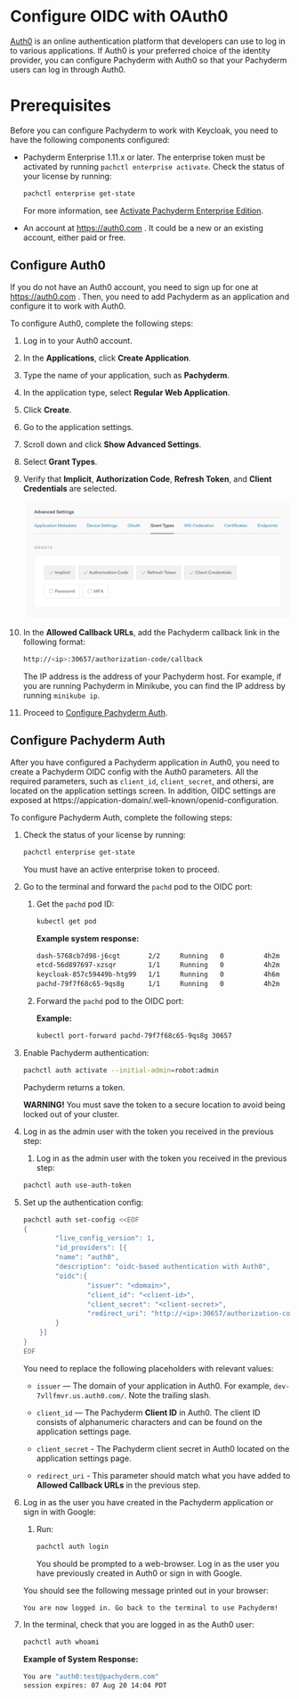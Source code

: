# Configure OIDC with OAuth0

[Auth0](https://auth0.com/) is an online authentication platform that
developers can use to log in to various applications.
If Auth0 is your preferred choice of the identity provider,
you can configure Pachyderm with Auth0 so that your
Pachyderm users can log in through Auth0.

# Prerequisites

Before you can configure Pachyderm to work with Keycloak, you need to
have the following components configured:

* Pachyderm Enterprise 1.11.x or later. The enterprise token must be
  activated by running `pachctl enterprise activate`.
  Check the status of your license by running:

  ```bash
  pachctl enterprise get-state
  ```

  For more information, see [Activate Pachyderm Enterprise Edition](../../../deployment/#activate-pachyderm-enterprise-edition).

* An account at https://auth0.com . It could be a new or an existing
account, either paid or free.

## Configure Auth0

If you do not have an Auth0 account, you need to sign up for one
at https://auth0.com . Then, you need to add Pachyderm as an application
and configure it to work with Auth0.

To configure Auth0, complete the following steps:

1. Log in to your Auth0 account.
1. In the **Applications**, click **Create Application**.
1. Type the name of your application, such as **Pachyderm**.
1. In the application type, select **Regular Web Application**.
1. Click **Create**.
1. Go to the application settings.
1. Scroll down and click **Show Advanced Settings**.
1. Select **Grant Types**.
1. Verify that **Implicit**, **Authorization Code**, **Refresh Token**, and
**Client Credentials** are selected.

   ![Auth0 Grant Settings](../../../assets/images/s_auth0_grant_settings.png)

1. In the **Allowed Callback URLs**, add the Pachyderm callback link in the
following format:

   ```bash
   http://<ip>:30657/authorization-code/callback
   ```

   The IP address is the address of your Pachyderm host. For example,
   if you are running Pachyderm in Minikube, you can find the IP
   address by running `minikube ip`.

1. Proceed to [Configure Pachyderm Auth](#configure-pachyderm-auth).

## Configure Pachyderm Auth

After you have configured a Pachyderm application in Auth0, you
need to create a Pachyderm OIDC config with the Auth0 parameters.
All the required parameters, such as `client_id`, `client_secret`, 
and othersi, are located on the application settings screen. In addition, OIDC
settings are exposed at https://appication-domain/.well-known/openid-configuration.

To configure Pachyderm Auth, complete the following steps:

1. Check the status of your license by running:

   ```bash
   pachctl enterprise get-state
   ```

   You must have an active enterprise token to proceed.

1. Go to the terminal and forward the `pachd` pod to the OIDC port:

   1. Get the `pachd` pod ID:

      ```bash
      kubectl get pod
      ```

      **Example system response:**

      ```bash
      dash-5768cb7d98-j6cgt       2/2     Running   0          4h2m
      etcd-56d897697-xzsqr        1/1     Running   0          4h2m
      keycloak-857c59449b-htg99   1/1     Running   0          4h6m
      pachd-79f7f68c65-9qs8g      1/1     Running   0          4h2m
      ```

   1. Forward the `pachd` pod to the OIDC port:

      **Example:**

      ```bash
      kubectl port-forward pachd-79f7f68c65-9qs8g 30657
      ```

1. Enable Pachyderm authentication:

   ```bash
   pachctl auth activate --initial-admin=robot:admin
   ```

   Pachyderm returns a token.

   **WARNING!** You must save the token to a secure location
   to avoid being locked out of your cluster.

1. Log in as the admin user with the token you received in the previous
step:

   1. Log in as the admin user with the token you received in the previous
step:

   ```bash
   pachctl auth use-auth-token
   ```

1. Set up the authentication config:

    ```bash
    pachctl auth set-config <<EOF
    {
            "live_config_version": 1,
            "id_providers": [{
            "name": "auth0",
            "description": "oidc-based authentication with Auth0",
            "oidc":{
                    "issuer": "<domain>",
                    "client_id": "<client-id>",
                    "client_secret": "<client-secret>",
                    "redirect_uri": "http://<ip>:30657/authorization-code/callback"
            }
        }]
    }
    EOF
    ```

    You need to replace the following placeholders with relevant values:

    - `issuer` — The domain of your application in Auth0. For example,
    `dev-7vllfmvr.us.auth0.com/`. Note the trailing slash.

    - `client_id` — The Pachyderm **Client ID** in Auth0. The client ID
    consists of alphanumeric characters and can be found on the application
    settings page.

    - `client_secret` - The Pachyderm client secret in Auth0 located
    on the application settings page.
    - `redirect_uri` - This parameter should match what you have added
    to **Allowed Callback URLs** in the previous step.

1. Log in as the user you have created in the Pachyderm application
or sign in with Google:

   1. Run:

      ```bash
      pachctl auth login
      ```

      You should be prompted to a web-browser. Log in as the user you have
      previously created in Auth0 or sign in with Google.

    You should see the following message printed out in your browser:

    ```
    You are now logged in. Go back to the terminal to use Pachyderm!
    ```

1. In the terminal, check that you are logged in as the Auth0 user:

   ```bash
   pachctl auth whoami
   ```

   **Example of System Response:**

   ```bash
   You are "auth0:test@pachyderm.com"
   session expires: 07 Aug 20 14:04 PDT
   ```
